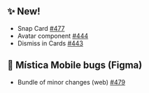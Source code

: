 ## ✨ New!

- Snap Card [#477](https://github.com/Telefonica/mistica-design/issues/477)
- Avatar component [#444](https://github.com/Telefonica/mistica-design/issues/444)
- Dismiss in Cards [#443](https://github.com/Telefonica/mistica-design/issues/443)

## 📱 Mística Mobile bugs (Figma)

- Bundle of minor changes (web) [#479](https://github.com/Telefonica/mistica-design/issues/479)
